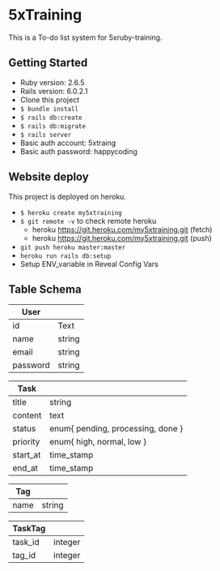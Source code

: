 # 5xTraining
This is a To-do list system for 5xruby-training.
## Getting Started
* Ruby version: 2.6.5
* Rails version: 6.0.2.1
* Clone this project
* `$ bundle install`
* `$ rails db:create`
* `$ rails db:migrate`
* `$ rails server` 
* Basic auth account: 5xtraing
* Basic auth password: happycoding

## Website deploy
This project is deployed on heroku.
* `$ heroku create my5xtraining`
* `$ git remote -v` to check remote heroku
	* heroku  https://git.heroku.com/my5xtraining.git (fetch)
	* heroku  https://git.heroku.com/my5xtraining.git (push)
* `git push heroku master:master`
* `heroku run rails db:setup`
* Setup ENV_variable in Reveal Config Vars

## Table Schema

| User     |        |
| -------- | ------ |
| id       | Text   |
| name     | string |
| email    | string |
| password | string |



| Task     |                                   |
| -------- | --------------------------------- |
| title    | string                            |
| content  | text                            |
| status   | enum{ pending, processing, done } |
| priority | enum{ high, normal, low }         |
| start_at | time_stamp                        |
| end_at   | time_stamp                        |


| Tag  |        |
| ---- | ------ |
| name | string |


| TaskTag |         |
| ------- | ------- |
| task_id | integer |
| tag_id  | integer |